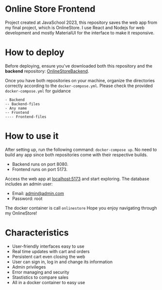 # Online Store Frontend
Project created at JavaSchool 2023, this repository saves the web app from my final project, which is OnlineStore. I use React and Nodejs for web development and mostly MaterialUI for the interface to make it responsive. 

# How to deploy
Before deploying, ensure you've downloaded both this repository and the **backend** repository: [OnlineStoreBackend](https://github.com/carlokos/OnlineStore.git). 

Once you have both repositories on your machine, organize the directories correctly according to the `docker-compose.yml`. Please check the provided `docker-compose.yml` for guidance
```
- Backend
-- Backend-files
- Any name
-- Frontend
---- Frontend-files
```

# How to use it

After setting up, run the following command: `docker-compose up`. No need to build any app since both repositories come with their respective builds. 
- Backend runs on port 8080.
- Frontend runs on port 5173.

Access the web app at [localhost:5173](http://localhost:5173) and start exploring. The database includes an admin user: 
- Email: admin@admin.com 
- Password: root 

The docker container is call `onlinestore`
Hope you enjoy navigating through my OnlineStore!

# Characteristics
- User-friendly interfaces easy to use
- Real time updates with cart and orders
- Persistent cart even closing the web
- User can sign in, log in and change its information
- Admin privileges
- Error managing and security
- Stastistics to compare sales
- All in a docker container to easy use



